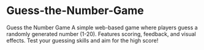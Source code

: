 # Guess-the-Number-Game
Guess the Number Game A simple web-based game where players guess a randomly generated number (1-20). Features scoring, feedback, and visual effects. Test your guessing skills and aim for the high score!
